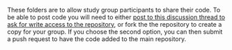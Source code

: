 These folders are to allow study group participants to share their code. To be able to post code you will need to either [post to this discussion thread to ask for write access to the repository](https://github.com/Digital-Preservation-Coalition/PythonStudyGroups/discussions/48), or fork the the repository to create a copy for your group. If you choose the second option, you can then submit a push request to have the code added to the main repository.
